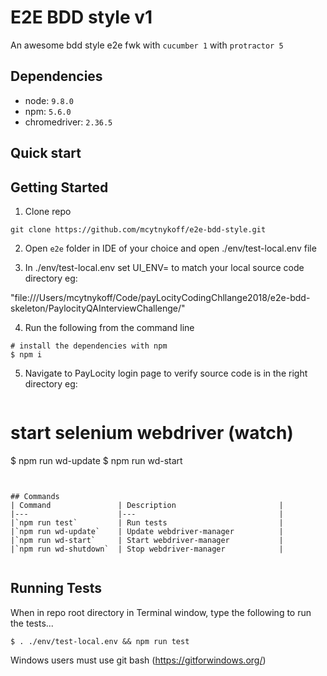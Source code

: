 
# E2E BDD style v1

An awesome bdd style e2e fwk with `cucumber 1` with `protractor 5` 

## Dependencies

* node: `9.8.0`
* npm:  `5.6.0`
* chromedriver:  `2.36.5`
## Quick start



## Getting Started
1. Clone repo
```
git clone https://github.com/mcytnykoff/e2e-bdd-style.git
```
2. Open `e2e` folder in IDE of your choice and open ./env/test-local.env file

3. In ./env/test-local.env set UI_ENV= to match your local source code directory eg:

"file:///Users/mcytnykoff/Code/payLocityCodingChllange2018/e2e-bdd-skeleton/PaylocityQAInterviewChallenge/"

4. Run the following from the command line 
```
# install the dependencies with npm
$ npm i
```

5. Navigate to PayLocity login page to verify source code is in the right directory eg:

```file:///Users/mcytnykoff/Code/payLocityCodingChllange2018/e2e-bdd-skeleton/PaylocityQAInterviewChallenge/login.html"
```

# start selenium webdriver (watch)
$ npm run wd-update
$ npm run wd-start
```


## Commands
| Command               | Description                       | 
|---                    |---                                |
|`npm run test`         | Run tests                         |
|`npm run wd-update`    | Update webdriver-manager          |
|`npm run wd-start`     | Start webdriver-manager           |
|`npm run wd-shutdown`  | Stop webdriver-manager            |


```
## Running Tests
When in repo root directory in Terminal window, type the following to run the tests...
```
$ . ./env/test-local.env && npm run test
```
Windows users must use git bash (https://gitforwindows.org/)



